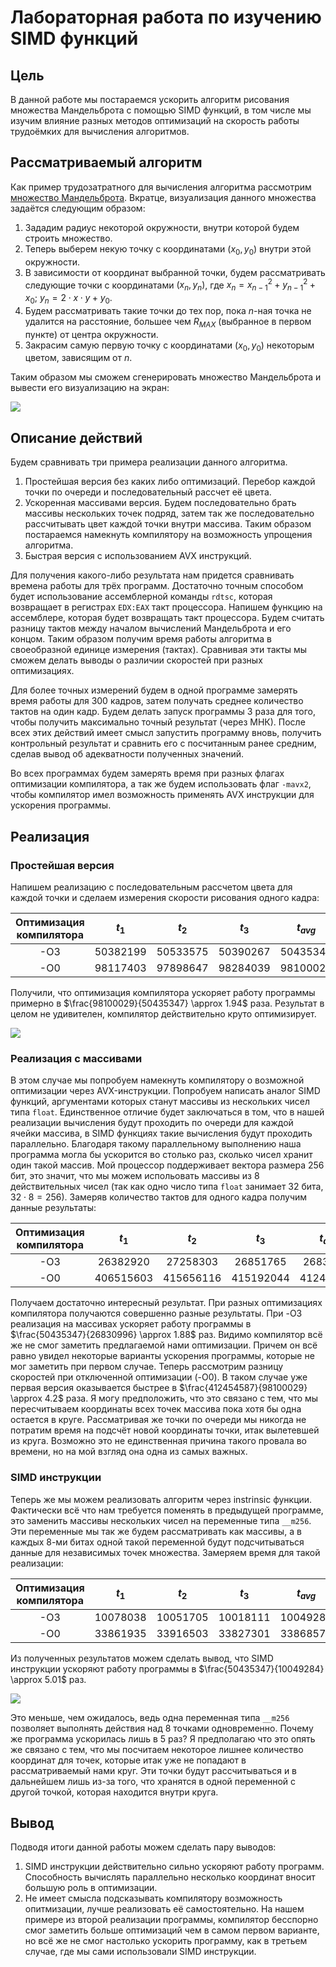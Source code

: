 # Лабораторная работа по изучению SIMD функций

## Цель

В данной работе мы постараемся ускорить алгоритм рисования множества Мандельброта с помощью SIMD функций, в том числе мы изучим влияние разных методов оптимизаций на скорость работы трудоёмких для вычисления алгоритмов.

## Рассматриваемый алгоритм

Как пример трудозатратного для вычисления алгоритма рассмотрим [множество Мандельброта](https://ru.wikipedia.org/wiki/Множество_Мандельброта). Вкратце, визуализация данного множества задаётся следующим образом:

1. Зададим радиус некоторой окружности, внутри которой будем строить множество.
2. Теперь выберем некую точку с координатами $(x_0, y_0)$ внутри этой окружности.
3. В зависимости от координат выбранной точки, будем рассматривать следующие точки с координатами $(x_n, y_n)$, где $x_n = x_{n - 1}^2 + y_{n - 1}^2 + x_0$; $y_n = 2 \cdot x \cdot y + y_0$.
4. Будем рассматривать такие точки до тех пор, пока $n$-ная точка не удалится на расстояние, большее чем $R_{MAX}$ (выбранное в первом пункте) от центра окружности.
5. Закрасим самую первую точку с координатами $(x_0, y_0)$ некоторым цветом, зависящим от $n$.

Таким образом мы сможем сгенерировать множество Мандельброта и вывести его визуализацию на экран:

![](pictures/set.jpg)

## Описание действий

Будем сравнивать три примера реализации данного алгоритма.  

1) Простейшая версия без каких либо оптимизаций. Перебор каждой точки по очереди и последовательный рассчет её цвета.
2) Ускоренная массивами версия. Будем последовательно брать массивы нескольких точек подряд, затем так же последовательно рассчитывать цвет каждой точки внутри массива. Таким образом постараемся намекнуть компилятору на возможность упрощения алгоритма.
3) Быстрая версия с использованием AVX инструкций.

Для получения какого-либо результата нам придется сравнивать времена работы для трёх программ. Достаточно точным способом будет использование ассемблерной команды ```rdtsc```, которая возвращает в регистрах ```EDX:EAX``` такт процессора. Напишем функцию на ассемблере, которая будет возвращать такт процессора. Будем считать разницу тактов между началом вычислений Мандельброта и его концом. Таким образом получим время работы алгоритма в своеобразной единице измерения (тактах). Сравнивая эти такты мы сможем делать выводы о различии скоростей при разных оптимизациях.  

Для более точных измерений будем в одной программе замерять время работы для 300 кадров, затем получать среднее количество тактов на один кадр. Будем делать запуск программы 3 раза для того, чтобы получить максимально точный результат (через МНК). После всех этих действий имеет смысл запустить программу вновь, получить контрольный результат и сравнить его с посчитанным ранее средним, сделав вывод об адекватности полученных значений.  

Во всех программах будем замерять время при разных флагах оптимизации компилятора, а так же будем использовать флаг ```-mavx2```, чтобы компилятор имел возможность применять AVX инструкции для ускорения программы.

## Реализация

### Простейшая версия

Напишем реализацию с последовательным рассчетом цвета для каждой точки и сделаем измерения скорости рисования одного кадра:  

| Оптимизация компилятора | $t_{1}$  | $t_{2}$  | $t_{3}$  | $t_{avg}$ | $t_{control}$ |
|:-----------------------:|:--------:|:--------:|:--------:|:---------:|:------------:|
|  -O3                    | 50382199 | 50533575 | 50390267 | 50435347  |  50683631    |
|  -O0                    | 98117403 | 97898647 | 98284039 | 98100029  |  98130876    |

Получили, что оптимизация компилятора ускоряет работу программы примерно в $\frac{98100029}{50435347} \approx 1.94$ раза. Результат в целом не удивителен, компилятор действительно круто оптимизирует.

![](pictures/compiler.jpg)

### Реализация с массивами

В этом случае мы попробуем намекнуть компилятору о возможной оптимизации через AVX-инструкции. Попробуем написать аналог SIMD функций, аргументами которых станут массивы из нескольких чисел типа ```float```. Единственное отличие будет заключаться в том, что в нашей реализации вычисления будут проходить по очереди для каждой ячейки массива, в SIMD функциях такие вычисления будут проходить параллельно. Благодаря такому параллельному выполнению наша программа могла бы ускорится во столько раз, сколько чисел хранит один такой массив. Мой процессор поддерживает вектора размера 256 бит, это значит, что мы можем испольовать массивы из 8 действительных чисел (так как одно число типа ```float``` занимает 32 бита, $32 \cdot 8 = 256$). Замеряв количество тактов для одного кадра получим данные результаты:

| Оптимизация компилятора | $t_{1}$   | $t_{2}$   | $t_{3}$   | $t_{avg}$ | $t_{control}$ |
|:-----------------------:|:---------:|:---------:|:---------:|:---------:|:------------:|
|  -O3                    | 26382920  | 27258303  | 26851765  | 26830996  |  27890640    |
|  -O0                    | 406515603 | 415656116 | 415192044 | 412454587 |  422255688   |

Получаем достаточно интересный результат. При разных оптимизациях компилятора получаются совершенно разные результаты. При -O3 реализация на массивах ускоряет работу программы в $\frac{50435347}{26830996} \approx 1.88$ раз. Видимо компилятор всё же не смог заметить предлагаемой нами оптимизации. Причем он всё равно увидел некоторые варианты ускорения программы, которые не мог заметить при первом случае. Теперь рассмотрим разницу скоростей при отключенной оптимизации (-O0). В таком случае уже первая версия оказывается быстрее в $\frac{412454587}{98100029} \approx 4.2$ раза. Я могу предположить, что это связано с тем, что мы пересчитываем координаты всех точек массива пока хотя бы одна остается в круге. Рассматривая же точки по очереди мы никогда не потратим время на подсчёт новой координаты точки, итак вылетевшей из круга. Возможно это не единственная причина такого провала во времени, но на мой взгляд она одна из самых важных.

### SIMD инструкции

Теперь же мы можем реализовать алгоритм через instrinsic функции. Фактически всё что нам требуется поменять в предыдущей программе, это заменить массивы нескольких чисел на переменные типа ```__m256```. Эти переменные мы так же будем рассматривать как массивы, а в каждых 8-ми битах одной такой переменной будут подсчитываться данные для независимых точек множества. Замеряем время для такой реализации:

| Оптимизация компилятора | $t_{1}$   | $t_{2}$   | $t_{3}$   | $t_{avg}$ | $t_{control}$ |
|:-----------------------:|:---------:|:---------:|:---------:|:---------:|:------------:|
|  -O3                    | 10078038  | 10051705  | 10018111  | 10049284  |  10292526    |
|  -O0                    | 33861935  | 33916503  | 33827301  | 33868579  |  33894652    |

Из полученных результатов можем сделать вывод, что SIMD инструкции ускоряют работу программы в $\frac{50435347}{10049284} \approx 5.01$ раз. 

![](pictures/ahuet.jpg)

Это меньше, чем ожидалось, ведь одна переменная типа ```__m256``` позволяет выполнять действия над 8 точками одновременно. Почему же программа ускорилась лишь в 5 раз? Я предполагаю что это опять же связано с тем, что мы посчитаем некоторое лишнее количество координат для точек, которые итак уже не попадают в рассматриваемый нами круг. Эти точки будут рассчитываться и в дальнейшем лишь из-за того, что хранятся в одной переменной с другой точкой, которая находится внутри круга.

## Вывод

Подводя итоги данной работы можем сделать пару выводов:

1) SIMD инструкции действительно сильно ускоряют работу программ. Способность вычислять параллельно несколько координат вносит большую роль в оптимизации.
2) Не имеет смысла подсказывать компилятору возможность опитмизации, лучше реализовать её самостоятельно. На нашем примере из второй реализации программы, компилятор бесспорно смог заметить больше оптимизаций чем в самом первом варианте, но всё же не смог настолько ускорить программу, как в третьем случае, где мы сами использовали SIMD инструкции.


